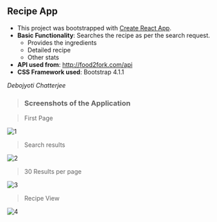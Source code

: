 ## Recipe App
- This project was bootstrapped with [Create React App](https://github.com/facebookincubator/create-react-app).
- **Basic Functionality**: Searches the recipe as per the search request.
  - Provides the ingredients
  - Detailed recipe
  - Other stats
- **API used from**: http://food2fork.com/api
- **CSS Framework used**: Bootstrap 4.1.1

_Debojyoti Chatterjee_

> ### Screenshots of the Application

>First Page

![1](https://user-images.githubusercontent.com/30823218/44420203-f6440680-a59a-11e8-8118-db3bedd72b7f.JPG)

>Search results

![2](https://user-images.githubusercontent.com/30823218/44420210-fc39e780-a59a-11e8-82a6-46fd79b5d36b.JPG)

>30 Results per page

![3](https://user-images.githubusercontent.com/30823218/44420222-ffcd6e80-a59a-11e8-8fa0-8f3a6afd0954.JPG)

>Recipe View 

![4](https://user-images.githubusercontent.com/30823218/44420239-0956d680-a59b-11e8-9796-5f6c9f8e61a9.JPG)
